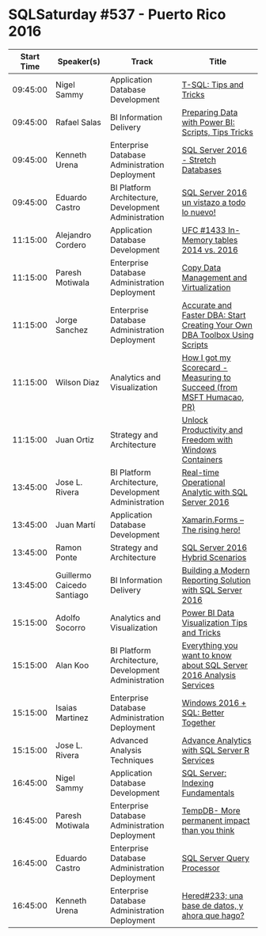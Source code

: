 # SQLSaturday #537 - Puerto Rico 2016
Start Time|Speaker(s)|Track|Title
---|---|---|---
09:45:00|Nigel Sammy|Application  Database Development|[T-SQL: Tips and Tricks](49301.md)
09:45:00|Rafael Salas|BI Information Delivery|[Preparing Data with Power BI: Scripts, Tips  Tricks](49949.md)
09:45:00|Kenneth Urena|Enterprise Database Administration  Deployment|[SQL Server 2016 - Stretch Databases](50099.md)
09:45:00|Eduardo Castro|BI Platform Architecture, Development  Administration|[SQL Server 2016 un vistazo a todo lo nuevo!](50116.md)
11:15:00|Alejandro Cordero|Application  Database Development|[UFC #1433 In-Memory tables 2014 vs. 2016](49597.md)
11:15:00|Paresh Motiwala|Enterprise Database Administration  Deployment|[Copy Data Management and Virtualization](49966.md)
11:15:00|Jorge Sanchez|Enterprise Database Administration  Deployment|[Accurate and Faster DBA: Start Creating Your Own DBA Toolbox Using Scripts](50155.md)
11:15:00|Wilson Diaz|Analytics and Visualization|[How I got my Scorecard - Measuring to Succeed (from MSFT Humacao, PR)](50526.md)
11:15:00|Juan Ortiz|Strategy and Architecture|[Unlock Productivity and Freedom with Windows Containers](52604.md)
13:45:00|Jose L. Rivera|BI Platform Architecture, Development  Administration|[Real-time Operational Analytic with SQL Server 2016](52265.md)
13:45:00|Juan Martí|Application  Database Development|[Xamarin.Forms – The rising hero!](52547.md)
13:45:00|Ramon Ponte|Strategy and Architecture|[SQL Server 2016 Hybrid Scenarios](52548.md)
13:45:00|Guillermo Caicedo Santiago|BI Information Delivery|[Building a Modern Reporting Solution with SQL Server 2016](52590.md)
15:15:00|Adolfo Socorro|Analytics and Visualization|[Power BI Data Visualization Tips and Tricks](50130.md)
15:15:00|Alan Koo|BI Platform Architecture, Development  Administration|[Everything you want to know about SQL Server 2016 Analysis Services](52251.md)
15:15:00|Isaias Martinez|Enterprise Database Administration  Deployment|[Windows 2016 + SQL: Better Together](52252.md)
15:15:00|Jose L. Rivera|Advanced Analysis Techniques|[Advance Analytics with SQL Server R Services](52264.md)
16:45:00|Nigel Sammy|Application  Database Development|[SQL Server: Indexing Fundamentals](49304.md)
16:45:00|Paresh Motiwala|Enterprise Database Administration  Deployment|[TempDB- More permanent impact than you think](49968.md)
16:45:00|Eduardo Castro|Enterprise Database Administration  Deployment|[SQL Server Query Processor](50089.md)
16:45:00|Kenneth Urena|Enterprise Database Administration  Deployment|[Hered#233; una base de datos, y ahora que hago?](50098.md)
